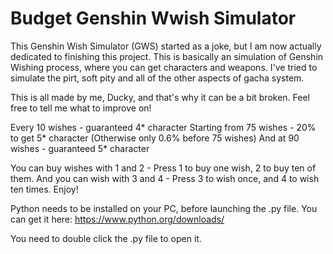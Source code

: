 # Budget Genshin Wwish Simulator
This Genshin Wish Simulator (GWS) started as a joke, but I am now actually dedicated to finishing this project.
This is basically an simulation of Genshin Wishing process, where you can get characters and weapons. 
I've tried to simulate the pirt, soft pity and all of the other aspects of gacha system.

This is all made by me, Ducky, and that's why it can be a bit broken. Feel free to tell me what to improve on! 

Every 10 wishes - guaranteed 4* character
Starting from 75 wishes - 20% to get 5* character (Otherwise only 0.6% before 75 wishes)
And at 90 wishes - guaranteed 5* character

You can buy wishes with 1 and 2 - Press 1 to buy one wish, 2 to buy ten of them.
And you can wish with 3 and 4 - Press 3 to wish once, and 4 to wish ten times.
Enjoy!



Python needs to be installed on your PC, before launching the .py file. You can get it here: https://www.python.org/downloads/

You need to double click the .py file to open it.
